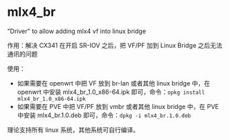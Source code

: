 # mlx4_br
"Driver" to allow adding mlx4 vf into linux bridge

作用：解决 CX341 在开启 SR-IOV 之后，把 VF/PF 加到 Linux Bridge 之后无法通讯的问题

使用：
- 如果需要在 openwrt 中把 VF 放到 br-lan 或者其他 linux bridge 中，在 openwrt 中安装 mlx4_br_1.0_x86-64.ipk 即可，命令：`opkg install mlx4_br_1.0_x86-64.ipk`
- 如果需要在 PVE 中把 VF/PF 放到 vmbr 或者其他 linux bridge 中，在 PVE 中安装 mlx4_br.1.0.deb 即可，命令：`dpkg -i mlx4_br.1.0.deb`

理论支持所有 linux 系统，其他系统可自行编译。
